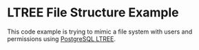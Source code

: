 # LTREE File Structure Example

This code example is trying to mimic a file system with users and permissions using [PostgreSQL LTREE](https://www.postgresql.org/docs/current/static/ltree.html).

